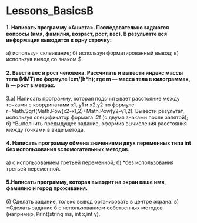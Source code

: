 # Lessons_BasicsB
#### 1. Написать программу «Анкета». Последовательно задаются вопросы (имя, фамилия, возраст, рост, вес). В результате вся информация выводится в одну строчку:
а) используя склеивание;
б) используя форматированный вывод;
в) используя вывод со знаком $.
#### 2. Ввести вес и рост человека. Рассчитать и вывести индекс массы тела (ИМТ) по формуле I=m/(h*h); где m — масса тела в килограммах, h — рост в метрах.
3.а) Написать программу, которая подсчитывает расстояние между точками с координатами x1, y1 и x2,y2 по формуле r=Math.Sqrt(Math.Pow(x2-x1,2)+Math.Pow(y2-y1,2). Вывести результат, используя спецификатор формата .2f (с двумя знаками после запятой);
б) *Выполнить предыдущее задание, оформив вычисления расстояния между точками в виде метода.
#### 4. Написать программу обмена значениями двух переменных типа int без использования вспомогательных методов.
а) с использованием третьей переменной;
б) *без использования третьей переменной.
#### 5.Написать программу, которая выводит на экран ваше имя, фамилию и город проживания.
б) Сделать задание, только вывод организовать в центре экрана.
в) *Сделать задание б с использованием собственных методов (например, Print(string ms, int x,int y).

